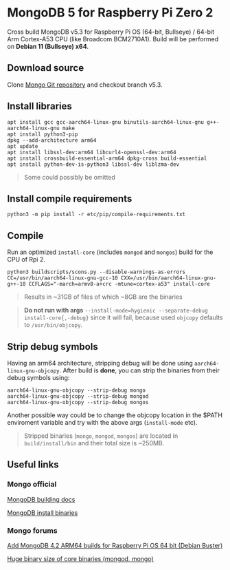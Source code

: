 # MongoDB 5 for Raspberry Pi Zero 2

Cross build MongoDB v5.3 for Raspberry Pi OS (64-bit, Bullseye) / 64-bit Arm Cortex-A53 CPU (like Broadcom BCM2710A1). Build will be performed on **Debian 11 (Bullseye) x64**.


## Download source

Clone [Mongo Git repository](https://github.com/mongodb/mongo.git) and checkout branch v5.3.

## Install libraries

    apt install gcc gcc-aarch64-linux-gnu binutils-aarch64-linux-gnu g++-aarch64-linux-gnu make
    apt install python3-pip
	dpkg --add-architecture arm64
	apt update
	apt install libssl-dev:arm64 libcurl4-openssl-dev:arm64
	apt install crossbuild-essential-arm64 dpkg-cross build-essential
	apt install python-dev-is-python3 libssl-dev liblzma-dev
	
> Some could possibly be omitted


## Install compile requirements

	python3 -m pip install -r etc/pip/compile-requirements.txt

## Compile

Run an optimized `install-core` (includes `mongod` and `mongos`) build for the CPU of Rpi 2.

	python3 buildscripts/scons.py --disable-warnings-as-errors CC=/usr/bin/aarch64-linux-gnu-gcc-10 CXX=/usr/bin/aarch64-linux-gnu-g++-10 CCFLAGS="-march=armv8-a+crc -mtune=cortex-a53" install-core
> Results in ~31GB of files of which ~8GB are the binaries

> **Do not run with args** `--install-mode=hygienic --separate-debug install-core{,-debug}` since it will fail, because used `objcopy` defaults to `/usr/bin/objcopy`. 
> 
## Strip debug symbols
Having an arm64 architecture, stripping debug will be done using `aarch64-linux-gnu-objcopy`. After build is **done**, you can strip the binaries from their debug symbols using:

    aarch64-linux-gnu-objcopy --strip-debug mongo
	aarch64-linux-gnu-objcopy --strip-debug mongod
	aarch64-linux-gnu-objcopy --strip-debug mongos

Another possible way could be to change the objcopy location in the $PATH enviroment variable and try with the above args (`install-mode` etc).
	
> Stripped binaries (`mongo`, `mongod`, `mongos`) are located in `build/install/bin` and their total size is ~250MB.

## Useful links

### Mongo official
[MongoDB building docs](https://github.com/mongodb/mongo/blob/master/docs/building.md)

[MongoDB install binaries](https://www.mongodb.com/docs/guides/server/install/)

### Mongo forums
[Add MongoDB 4.2 ARM64 builds for Raspberry Pi OS 64 bit (Debian Buster)](https://www.mongodb.com/community/forums/t/add-mongodb-4-2-arm64-builds-for-raspberry-pi-os-64-bit-debian-buster/5046/5)

[Huge binary size of core binaries (mongod, mongo)](https://www.mongodb.com/community/forums/t/huge-binary-size-of-core-binaries-mongod-mongo/149507)

